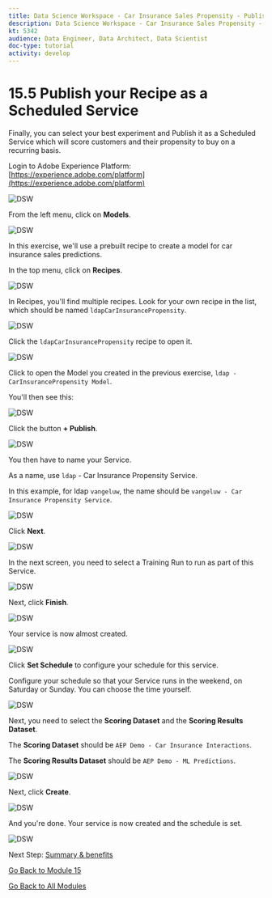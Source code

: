```yaml
---
title: Data Science Workspace - Car Insurance Sales Propensity - Publish your Recipe as a Scheduled Service
description: Data Science Workspace - Car Insurance Sales Propensity - Publish your Recipe as a Scheduled Service
kt: 5342
audience: Data Engineer, Data Architect, Data Scientist
doc-type: tutorial
activity: develop
---
```


# 15.5 Publish your Recipe as a Scheduled Service

Finally, you can select your best experiment and Publish it as a Scheduled Service which will score customers and their propensity to buy on a recurring basis.

Login to Adobe Experience Platform: [https://experience.adobe.com/platform](https://experience.adobe.com/platform)

![DSW](./images/aeph.png)

From the left menu, click on **Models**.

![DSW](./images/mlmodels.png)

In this exercise, we'll use a prebuilt recipe to create a model for car insurance sales predictions.

In the top menu, click on **Recipes**.

![DSW](./images/recipes.png)

In Recipes, you'll find multiple recipes. Look for your own recipe in the list, which should be named `ldapCarInsurancePropensity`.

![DSW](./images/prrecipe.png)

Click the `ldapCarInsurancePropensity` recipe to open it.

![DSW](./images/prservice.png)

Click to open the Model you created in the previous exercise, `ldap - CarInsurancePropensity Model`.

You'll then see this:

![DSW](./images/prservice1.png)

Click the button **+ Publish**.

![DSW](./images/publish.png)

You then have to name your Service.

As a name, use `ldap` - Car Insurance Propensity Service.

In this example, for ldap `vangeluw`, the name should be `vangeluw - Car Insurance Propensity Service`.

![DSW](./images/publishservicename.png)

Click **Next**.

![DSW](./images/next.png)

In the next screen, you need to select a Training Run to run as part of this Service.

![DSW](./images/selecttrrun.png)

Next, click **Finish**.

![DSW](./images/finish.png)

Your service is now almost created.

![DSW](./images/serv.png)

Click **Set Schedule** to configure your schedule for this service.

Configure your schedule so that your Service runs in the weekend, on Saturday or Sunday. You can choose the time yourself.

![DSW](./images/servsch.png)

Next, you need to select the **Scoring Dataset** and the **Scoring Results Dataset**.

The **Scoring Dataset** should be `AEP Demo - Car Insurance Interactions`.

The **Scoring Results Dataset** should be `AEP Demo - ML Predictions`.

![DSW](./images/servsch2.png)

Next, click **Create**.

![DSW](./images/create.png)

And you're done. Your service is now created and the schedule is set.

![DSW](./images/createdone.png)

Next Step: [Summary & benefits](./summary.md)

[Go Back to Module 15](./data-science-workspace-car-insurance-sales-propensity.md)

[Go Back to All Modules](../../overview.md)
